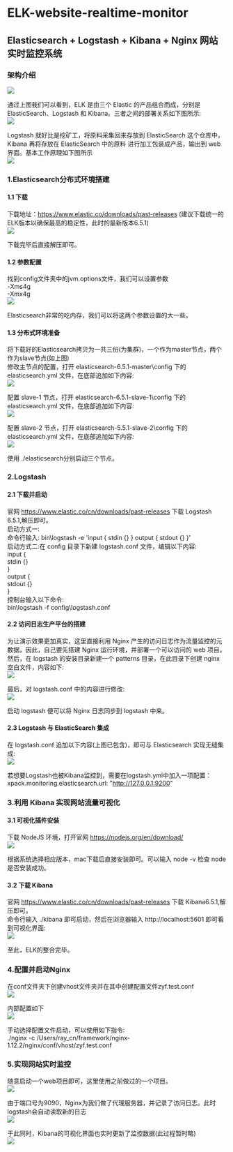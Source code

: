 # ELK-website-realtime-monitor  
  
## Elasticsearch + Logstash + Kibana + Nginx 网站实时监控系统 
  
### 架构介绍  
  
![](https://github.com/YufeizhangRay/image/blob/master/elasticsearch/ELKintro.jpeg)  
  
通过上图我们可以看到，ELK 是由三个 Elastic 的产品组合而成，分别是 ElasticSearch、Logstash 和 Kibana。三者之间的部署关系如下图所示:  
![](https://github.com/YufeizhangRay/image/blob/master/elasticsearch/ELKrelation.jpeg)  
  
Logstash 就好比是挖矿工，将原料采集回来存放到 ElasticSearch 这个仓库中，Kibana 再将存放在 ElasticSearch 中的原料 进行加工包装成产品，输出到 web 界面。基本工作原理如下图所示  
![](https://github.com/YufeizhangRay/image/blob/master/elasticsearch/archtect.jpeg)  
  
### 1.Elasticsearch分布式环境搭建  
#### 1.1 下载  
下载地址：https://www.elastic.co/downloads/past-releases (建议下载统一的ELK版本以确保最高的稳定性，此时的最新版本6.5.1)  
![](https://github.com/YufeizhangRay/image/blob/master/elasticsearch/downloades.jpeg)  
  
下载完毕后直接解压即可。  
  
#### 1.2 参数配置  
找到config文件夹中的jvm.options文件，我们可以设置参数  
 -Xms4g  
 -Xmx4g  
 ![](https://github.com/YufeizhangRay/image/blob/master/elasticsearch/JVM.jpeg)  
   
Elasticsearch非常的吃内存，我们可以将这两个参数设置的大一些。  
  
#### 1.3 分布式环境准备  
将下载好的Elasticsearch拷贝为一共三份(为集群)，一个作为master节点，两个作为slave节点(如上图)  
修改主节点的配置，打开 elasticsearch-6.5.1-master\config 下的 elasticsearch.yml 文件，在底部追加如下内容:  
![](https://github.com/YufeizhangRay/image/blob/master/elasticsearch/master.jpeg)  
  
配置 slave-1 节点，打开 elasticsearch-6.5.1-slave-1\config 下的 elasticsearch.yml 文件，在底部追加如下内容:  
![](https://github.com/YufeizhangRay/image/blob/master/elasticsearch/slave1.jpeg)  
  
配置 slave-2 节点，打开 elasticsearch-5.5.1-slave-2\config 下的 elasticsearch.yml 文件，在底部追加如下内容:  
![](https://github.com/YufeizhangRay/image/blob/master/elasticsearch/slave2.jpeg)  
  
使用 ./elasticsearch分别启动三个节点。    
  
### 2.Logstash
#### 2.1 下载并启动  
官网 https://www.elastic.co/cn/downloads/past-releases 下载 Logstash 6.5.1,解压即可。  
启动方式一:  
命令行输入: bin\logstash -e 'input { stdin {} } output { stdout {} }'  
启动方式二:在 config 目录下新建 logstash.conf 文件，编辑以下内容:  
input {  
    stdin {}  
}  
output {  
    stdout {}   
}  
控制台输入以下命令:  
bin\logstash -f config\logstash.conf  

#### 2.2 访问日志生产平台的搭建  
为让演示效果更加真实，这里直接利用 Nginx 产生的访问日志作为流量监控的元数据。因此，自己要先搭建 Nginx 运行环境，并部署一个可以访问的 web 项目。然后，在 logstash 的安装目录新建一个 patterns 目录，在此目录下创建 nginx 空白文件，内容如下:  
![](https://github.com/YufeizhangRay/image/blob/master/elasticsearch/Nginx.jpeg)  
  
最后，对 logstash.conf 中的内容进行修改:  
![](https://github.com/YufeizhangRay/image/blob/master/elasticsearch/logstashconf.jpeg)  
  
启动 logstash 便可以将 Nginx 日志同步到 logstash 中来。  

#### 2.3 Logstash 与 ElasticSearch 集成  
在 logstash.conf 追加以下内容(上图已包含)，即可与 Elasticsearch 实现无缝集成:  
![](https://github.com/YufeizhangRay/image/blob/master/elasticsearch/logstache's.jpeg)  
  
若想要Logstash也被Kibana监控到，需要在logstash.yml中加入一项配置：  
xpack.monitoring.elasticsearch.url: "http://127.0.0.1:9200"  
  
### 3.利用 Kibana 实现网站流量可视化   
#### 3.1 可视化插件安装  
下载 NodeJS 环境，打开官网 https://nodejs.org/en/download/  
![](https://github.com/YufeizhangRay/image/blob/master/elasticsearch/NodeJS.jpeg)  
  
根据系统选择相应版本，mac下载后直接安装即可。可以输入 node -v 检查 node 是否安装成功。  
  
#### 3.2 下载 Kibana  
官网 https://www.elastic.co/cn/downloads/past-releases 下载 Kibana6.5.1,解压即可。  
命令行输入 ./kibana 即可启动，然后在浏览器输入 http://localhost:5601 即可看到可视化界面:   
![](https://github.com/YufeizhangRay/image/blob/master/elasticsearch/KibanaUI.jpeg)  
  
至此，ELK的整合完毕。

### 4.配置并启动Nginx  
在conf文件夹下创建vhost文件夹并在其中创建配置文件zyf.test.conf  
![](https://github.com/YufeizhangRay/image/blob/master/elasticsearch/zyftestconf.jpeg)  
  
内部配置如下  
![](https://github.com/YufeizhangRay/image/blob/master/elasticsearch/Nginxconf.jpeg)  
  
手动选择配置文件启动，可以使用如下指令:  
./nginx -c /Users/ray_cn/framework/nginx-1.12.2/nginx/conf/vhost/zyf.test.conf  
  
### 5.实现网站实时监控  
随意启动一个web项目即可，这里使用之前做过的一个项目。  
![](https://github.com/YufeizhangRay/image/blob/master/elasticsearch/web.jpeg)  
  
由于端口号为9090，Nginx为我们做了代理服务器，并记录了访问日志。此时logstash会自动读取新的日志  
![](https://github.com/YufeizhangRay/image/blob/master/elasticsearch/readlog.jpeg)  
  
于此同时，Kibana的可视化界面也实时更新了监控数据(此过程暂时略)  
![](https://github.com/YufeizhangRay/image/blob/master/elasticsearch/Kibana.jpeg)

